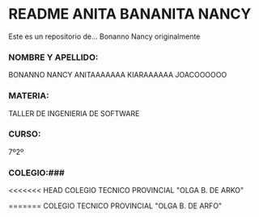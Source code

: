 # README ANITA BANANITA NANCY #
Este es un repositorio de...
Bonanno Nancy originalmente

### NOMBRE Y APELLIDO: ###
BONANNO NANCY
ANITAAAAAAA
KIARAAAAAA
JOACOOOOOO

### MATERIA: ###
TALLER DE INGENIERIA DE SOFTWARE

### CURSO: ###
7º2º

### COLEGIO:###
<<<<<<< HEAD
COLEGIO TECNICO PROVINCIAL "OLGA B. DE ARKO"

=======
COLEGIO TECNICO PROVINCIAL "OLGA B. DE ARFO"
